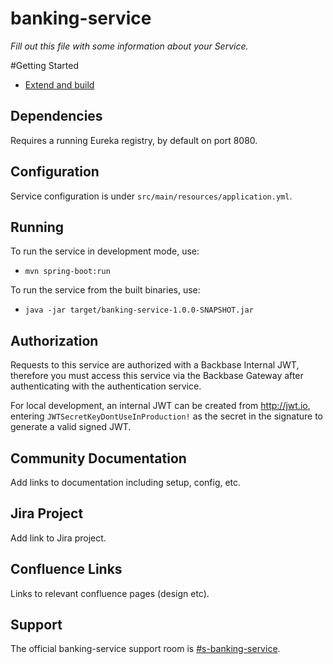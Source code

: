 # banking-service

_Fill out this file with some information about your Service._

#Getting Started
* [Extend and build](https://community.backbase.com/documentation/ServiceSDK/latest/extend_and_build)

## Dependencies

Requires a running Eureka registry, by default on port 8080.

## Configuration

Service configuration is under `src/main/resources/application.yml`.

## Running

To run the service in development mode, use:
- `mvn spring-boot:run`

To run the service from the built binaries, use:
- `java -jar target/banking-service-1.0.0-SNAPSHOT.jar`

## Authorization

Requests to this service are authorized with a Backbase Internal JWT, therefore you must access this service via the 
Backbase Gateway after authenticating with the authentication service.

For local development, an internal JWT can be created from http://jwt.io, entering `JWTSecretKeyDontUseInProduction!` 
as the secret in the signature to generate a valid signed JWT.

## Community Documentation

Add links to documentation including setup, config, etc.

## Jira Project

Add link to Jira project.

## Confluence Links
Links to relevant confluence pages (design etc).

## Support

The official banking-service support room is [#s-banking-service](https://todo).
